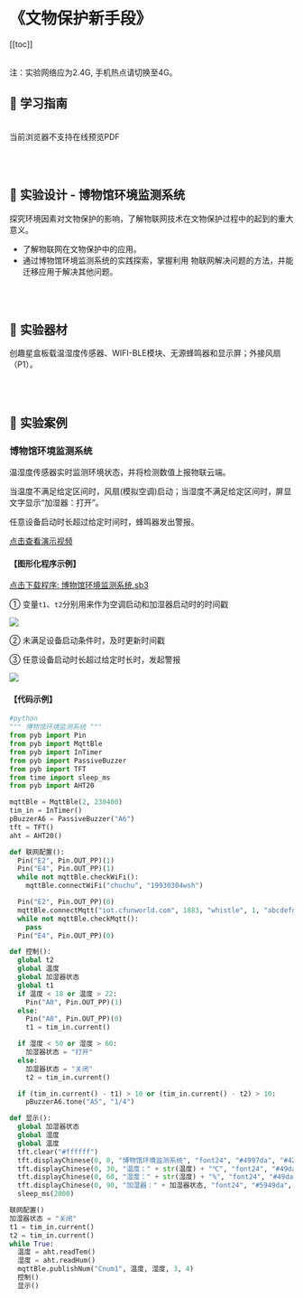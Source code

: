 # 《文物保护新手段》

[[toc]]
<br><br>

<p class="attention">注：实验网络应为2.4G, 手机热点请切换至4G。</p>

## 📒 学习指南

<br>
<object data="/tutorial/starbox_yj/pdf/初中第21课文物保护新手段.pdf" type="application/pdf" width=1200 height=800 name="文物保护新手段">
当前浏览器不支持在线预览PDF
</object>

<br><br>

## 📐 实验设计 - 博物馆环境监测系统

探究环境因素对文物保护的影响，了解物联网技术在文物保护过程中的起到的重大意义。

- 了解物联网在文物保护中的应用。
- 通过博物馆环境监测系统的实践探索，掌握利用
物联网解决问题的方法，并能迁移应用于解决其他问题。

<br><br>

## 🧰 实验器材

创趣星盒板载温湿度传感器、WIFI-BLE模块、无源蜂鸣器和显示屏；外接风扇（P1）。

<br><br>

## 🌰 实验案例

### 博物馆环境监测系统
温湿度传感器实时监测环境状态，并将检测数值上报物联云端。

当温度不满足给定区间时，风扇(模拟空调)启动；当湿度不满足给定区间时，屏显文字显示“加湿器：打开”。

任意设备启动时长超过给定时间时，蜂鸣器发出警报。

<a href="https://www.cfunworld.com" target="_blank">点击查看演示视频</a>


#### 【图形化程序示例】

<a href="/tutorial/starbox_yj/sb3/15/博物馆环境监测系统.sb3">点击下载程序: 博物馆环境监测系统.sb3</a>

① 变量`t1`、`t2`分别用来作为空调启动和加湿器启动时的时间戳

<img src="/images/15/博物馆环境监测系统1.png">

② 未满足设备启动条件时，及时更新时间戳

③ 任意设备启动时长超过给定时长时，发起警报

<img src="/images/15/博物馆环境监测系统2.png">

#### 【代码示例】

```python
#python
""" 博物馆环境监测系统 """
from pyb import Pin
from pyb import MqttBle
from pyb import InTimer
from pyb import PassiveBuzzer
from pyb import TFT
from time import sleep_ms
from pyb import AHT20

mqttBle = MqttBle(2, 230400)
tim_in = InTimer()
pBuzzerA6 = PassiveBuzzer("A6")
tft = TFT()
aht = AHT20()

def 联网配置():
  Pin("E2", Pin.OUT_PP)(1)
  Pin("E4", Pin.OUT_PP)(1)
  while not mqttBle.checkWiFi():
    mqttBle.connectWiFi("chuchu", "19930304wsh")

  Pin("E2", Pin.OUT_PP)(0)
  mqttBle.connectMqtt("iot.cfunworld.com", 1883, "whistle", 1, "abcdefg")
  while not mqttBle.checkMqtt():
    pass
  Pin("E4", Pin.OUT_PP)(0)

def 控制():
  global t2
  global 温度
  global 加湿器状态
  global t1
  if 温度 < 18 or 温度 > 22:
    Pin("A0", Pin.OUT_PP)(1)
  else:
    Pin("A0", Pin.OUT_PP)(0)
    t1 = tim_in.current()

  if 湿度 < 50 or 湿度 > 60:
    加湿器状态 = "打开"
  else:
    加湿器状态 = "关闭"
    t2 = tim_in.current()

  if (tim_in.current() - t1) > 10 or (tim_in.current() - t2) > 10:
    pBuzzerA6.tone("A5", "1/4")

def 显示():
  global 加湿器状态
  global 湿度
  global 温度
  tft.clear("#ffffff")
  tft.displayChinese(0, 0, "博物馆环境监测系统", "font24", "#4997da", "#42ba89", 0)
  tft.displayChinese(0, 30, "温度：" + str(温度) + "℃", "font24", "#49da6f", "#42ba89", 0)
  tft.displayChinese(0, 60, "湿度：" + str(湿度) + "%", "font24", "#49da6f", "#42ba89", 0)
  tft.displayChinese(0, 90, "加湿器：" + 加湿器状态, "font24", "#5949da", "#42ba89", 0)
  sleep_ms(2000)

联网配置()
加湿器状态 = "关闭"
t1 = tim_in.current()
t2 = tim_in.current()
while True:
  温度 = aht.readTem()
  湿度 = aht.readHum()
  mqttBle.publishNum("Cnum1", 温度, 湿度, 3, 4)
  控制()
  显示()
```